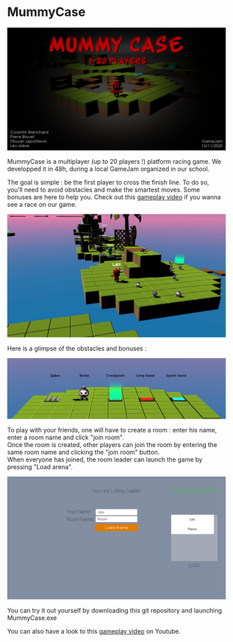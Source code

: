 # MummyCase  

![](Images/title.png)

MummyCase is a multiplayer (up to 20 players !) platform racing game. We developped it in 48h, during a local GameJam organized in our school.   

The goal is simple : be the first player to cross the finish line. To do so, you'll need to avoid obstacles and make the smartest moves. Some bonuses are here to help you. Check out this [gameplay video](https://youtu.be/6yNPuKjEhlw) if you wanna see a race on our game.  

![](Images/example.png)

Here is a glimpse of the obstacles and bonuses :

<p align="center">
  <img src="Images/pads.png" />
</p>  

To play with your friends, one will have to create a room : enter his name, enter a room name and click "join room".   
Once the room is created, other players can join the room by entering the same room name and clicking the "join room" button.   
When everyone has joined, the room leader can launch the game by pressing "Load arena".   

![](Images/launchGame.png)    

You can try it out yourself by downloading this git repository and launching MummyCase.exe   

You can also have a look to this [gameplay video](https://youtu.be/6yNPuKjEhlw) on Youtube.

